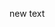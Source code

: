<!--
{"id":"26006613702775676","title":"new entry","categories":["category1","カテゴリー2"],"updated":"2021-03-13T15:50:57+09:00","draft":"yes"}
-->

new text
